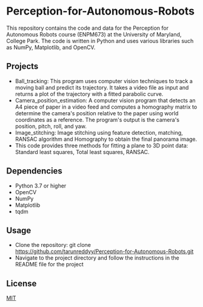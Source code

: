 # Perception-for-Autonomous-Robots

This repository contains the code and data for the Perception for Autonomous Robots course (ENPM673) at the University of Maryland, College Park. The code is written in Python and uses various libraries such as NumPy, Matplotlib, and OpenCV.

## Projects

- Ball_tracking: This program uses computer vision techniques to track a moving ball and predict its trajectory. It takes a video file as input and returns a plot of the trajectory with a fitted parabolic curve.
- Camera_position_estimation: A computer vision program that detects an A4 piece of paper in a video feed and computes a homography matrix to determine the camera's position relative to the paper using world coordinates as a reference. The program's output is the camera's position, pitch, roll, and yaw.
- Image_stitching: Image stitching using feature detection, matching, RANSAC algorithm and Homography to obtain the final panorama image.
- This code provides three methods for fitting a plane to 3D point data: Standard least squares, Total least squares, RANSAC.


## Dependencies
- Python 3.7 or higher
- OpenCV
- NumPy
- Matplotlib
- tqdm

## Usage
- Clone the repository: git clone https://github.com/tarunreddyy/Perception-for-Autonomous-Robots.git
- Navigate to the project directory and follow the instructions in the README file for the project

## License
[MIT](https://choosealicense.com/licenses/mit/)
